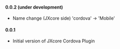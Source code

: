 #### 0.0.2 (under development)

 - Name change (JXcore side) 'cordova' -> 'Mobile'

#### 0.0.1

 - Initial version of JXcore Cordova Plugin
